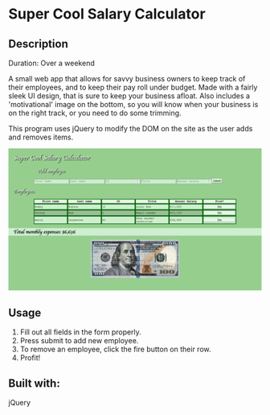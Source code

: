 # Super Cool Salary Calculator

## Description

Duration: Over a weekend

A small web app that allows for savvy business owners to keep track of their employees, and to keep their pay roll
under budget. Made with a fairly sleek UI design, that is sure to keep your business afloat. Also includes a
'motivational' image on the bottom, so you will know when your business is on the right track, or you need to do some
trimming.

This program uses jQuery to modify the DOM on the site as the user adds and removes items.

![Preview screenshot](./screenshot1.png)

## Usage

   1. Fill out all fields in the form properly.
   2. Press submit to add new employee.
   3. To remove an employee, click the fire button on their row.
   4. Profit!

## Built with:
jQuery
